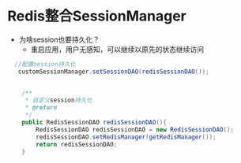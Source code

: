 Redis整合SessionManager
===
* 为啥session也要持久化？
    * 重启应用，用户无感知，可以继续以原先的状态继续访问

```java
  //配置session持久化
   customSessionManager.setSessionDAO(redisSessionDAO());

 	
 	/**
     * 自定义session持久化
     * @return
     */
    public RedisSessionDAO redisSessionDAO(){
        RedisSessionDAO redisSessionDAO = new RedisSessionDAO();
        redisSessionDAO.setRedisManager(getRedisManager());
        return redisSessionDAO;
    }
```